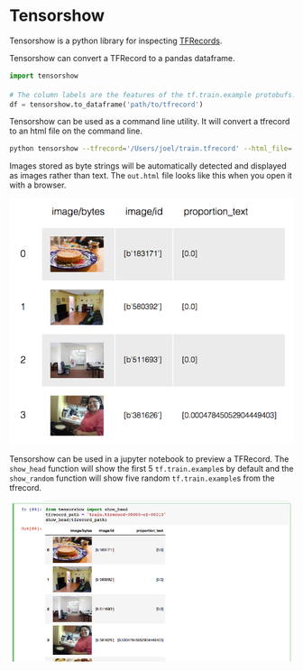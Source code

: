 # Tensorshow

Tensorshow is a python library for inspecting [TFRecords](https://www.tensorflow.org/api_guides/python/reading_data#file_formats).

Tensorshow can convert a TFRecord to a pandas dataframe.

```python
import tensorshow

# The column labels are the features of the tf.train.example protobufs.
df = tensorshow.to_dataframe('path/to/tfrecord')
```

Tensorshow can be used as a command line utility. It will convert a tfrecord to an html file on the command line.

```bash
python tensorshow --tfrecord='/Users/joel/train.tfrecord' --html_file='Users/joel/out.html'
```

Images stored as byte strings will be automatically detected and displayed as images rather than text. The `out.html` file looks like this when you open it with a browser.

![TFRecord displayed as a table](https://github.com/joelypoley/tensorshow/blob/master/img/html_table.png)


Tensorshow can be used in a jupyter notebook to preview a TFRecord. The `show_head` function will show the first 5 `tf.train.example`s by default and the `show_random` function will show five random `tf.train.example`s from the tfrecord.

![A preview of a TFRecord in a jupyter notebook](https://github.com/joelypoley/tensorshow/blob/master/img/show_head.png)
